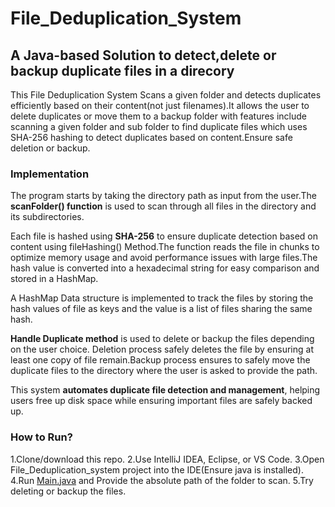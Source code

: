 # File_Deduplication_System

## A Java-based Solution to detect,delete or backup duplicate files in a direcory

This File Deduplication System Scans a given folder and detects duplicates efficiently based on their content(not just filenames).It allows the user to delete duplicates or move them to a backup folder with features include scanning a given folder and sub folder to find duplicate files which uses SHA-256 hashing to detect duplicates based on content.Ensure safe deletion or backup.

### Implementation 
The program starts by taking the directory path as input from the user.The **scanFolder() function** is used to scan through all files in the directory and its subdirectories.

Each file is hashed using **SHA-256** to ensure duplicate detection based on content using fileHashing() Method.The function reads the file in chunks to optimize memory usage and avoid performance issues with large files.The hash value is converted into a hexadecimal string for easy comparison and stored in a HashMap.

A HashMap Data structure is implemented to track the files by storing the hash values of file as keys and the value is a list of files sharing the same hash.

**Handle Duplicate method** is used to delete or backup the files depending on the user choice.
Deletion process safely deletes the file by ensuring at least one copy of file remain.Backup process ensures to safely move the duplicate files to the directory where the user is asked to provide the path.

This system **automates duplicate file detection and management**, helping users free up disk space while ensuring important files are safely backed up.

### How to Run?
1.Clone/download this repo.
2.Use IntelliJ IDEA, Eclipse, or VS Code.
3.Open File_Deduplication_system project into the IDE(Ensure java is installed).
4.Run  [Main.java]() and Provide the absolute path of the folder to scan.
5.Try deleting or backup the files.

